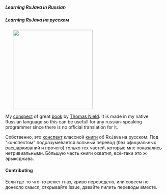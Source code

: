##### <b>Learning RxJava in Russian</b>
##### <b>Learning RxJava на русском</b>

<ul>
<img src="https://github.com/rcd27/learning-rxjava-ru/blob/master/learning-rxjava.jpg" width="250">
</ul>

My [conspect](https://github.com/rcd27/learning-rxjava-ru/blob/master/conspect.md) 
of great [book](https://www.packtpub.com/application-development/learning-rxjava)
by [Thomas Nield](https://github.com/thomasnield).
It is made in my native Russian language so this can be usefull for any russian-speaking programmer since there is no
official translation for it.

Собственно, это [конспект](https://github.com/rcd27/learning-rxjava-ru/blob/master/conspect.md)  классной [книги](https://www.packtpub.com/application-development/learning-rxjava) об RxJava на русском.
Под "конспектом" подразумевается вольный перевод (без официальных расшаркиваний и прочего) только тех частей, которые мне показались нетривиальными. Бóльшую часть книги охватил, всё-таки это ж эрыксджава.

#### Contributing
Если где-то что-то режет глаз, криво переведено, или совсем не донесло смысл, открывайте Issue, давайте пилить переводы вместе.
